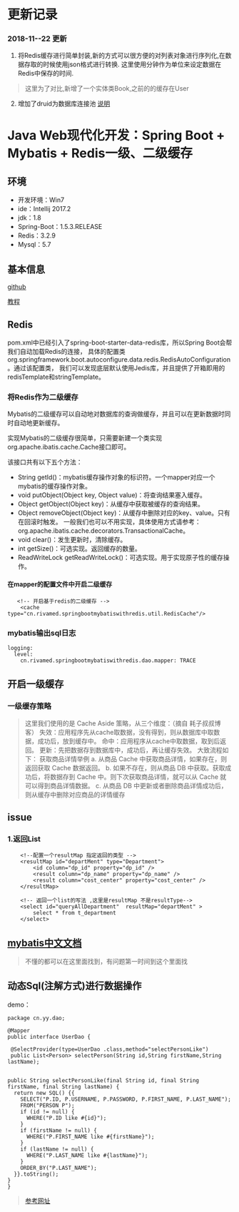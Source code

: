 # 更新记录

### 2018-11--22 更新
1. 将Redis缓存进行简单封装,新的方式可以很方便的对列表对象进行序列化,在数据存取的时候使用json格式进行转换.
这里使用分钟作为单位来设定数据在Redis中保存的时间.     
 > 这里为了对比,新增了一个实体类Book,之前的的缓存在User            
2. 增加了druid为数据库连接池 [说明](tutorial/Druid.md)    
# Java Web现代化开发：Spring Boot + Mybatis + Redis一级、二级缓存
## 环境
+ 开发环境：Win7
+ ide：Intellij 2017.2
+ jdk：1.8
+ Spring-Boot：1.5.3.RELEASE
+ Redis：3.2.9
+ Mysql：5.7
## 基本信息
[github](https://github.com/Lovelcp/spring-boot-mybatis-with-redis/tree/master)  

[教程](https://juejin.im/post/592c08292f301e006c60cae2)


## Redis
pom.xml中已经引入了spring-boot-starter-data-redis库，所以Spring Boot会帮我们自动加载Redis的连接，
具体的配置类org.springframework.boot.autoconfigure.data.redis.RedisAutoConfiguration。通过该配置类，
我们可以发现底层默认使用Jedis库，并且提供了开箱即用的redisTemplate和stringTemplate。

### 将Redis作为二级缓存
Mybatis的二级缓存可以自动地对数据库的查询做缓存，并且可以在更新数据时同时自动地更新缓存。

实现Mybatis的二级缓存很简单，只需要新建一个类实现org.apache.ibatis.cache.Cache接口即可。

该接口共有以下五个方法：

+ String getId()：mybatis缓存操作对象的标识符。一个mapper对应一个mybatis的缓存操作对象。
+ void putObject(Object key, Object value)：将查询结果塞入缓存。
+ Object getObject(Object key)：从缓存中获取被缓存的查询结果。
+ Object removeObject(Object key)：从缓存中删除对应的key、value。只有在回滚时触发。
一般我们也可以不用实现，具体使用方式请参考：org.apache.ibatis.cache.decorators.TransactionalCache。
+ void clear()：发生更新时，清除缓存。
+ int getSize()：可选实现。返回缓存的数量。
+ ReadWriteLock getReadWriteLock()：可选实现。用于实现原子性的缓存操作。

#### 在mapper的配置文件中开启二级缓存
````
   <!-- 开启基于redis的二级缓存 -->
    <cache type="cn.rivamed.springbootmybatiswithredis.util.RedisCache"/>
````
### mybatis输出sql日志
````
logging:
  level:
    cn.rivamed.springbootmybatiswithredis.dao.mapper: TRACE
````
## 开启一级缓存
### 一级缓存策略
> 这里我们使用的是 Cache Aside 策略，从三个维度：（摘自 耗子叔叔博客）
  失效：应用程序先从cache取数据，没有得到，则从数据库中取数据，成功后，放到缓存中。
  命中：应用程序从cache中取数据，取到后返回。
  更新：先把数据存到数据库中，成功后，再让缓存失效。
  大致流程如下：
  获取商品详情举例
  a. 从商品 Cache 中获取商品详情，如果存在，则返回获取 Cache 数据返回。
  b. 如果不存在，则从商品 DB 中获取。获取成功后，将数据存到 Cache 中。则下次获取商品详情，就可以从 Cache 就可以得到商品详情数据。
  c. 从商品 DB 中更新或者删除商品详情成功后，则从缓存中删除对应商品的详情缓存
## issue
### 1.返回List
````
    <!--配置一个resultMap 指定返回的类型 -->
    <resultMap id="departMent" type="Department">
        <id column="dp_id" property="dp_id" />
        <result column="dp_name" property="dp_name" />
        <result column="cost_center" property="cost_center" />
    </resultMap>

    <!-- 返回一个list的写法 ,这里是resultMap 不是resultType-->
    <select id="queryAllDepartment"  resultMap="departMent" >
        select * from t_department
    </select>
````      

## [mybatis中文文档](http://www.mybatis.org/mybatis-3/zh/sqlmap-xml.html#select)
> 不懂的都可以在这里面找到，有问题第一时间到这个里面找
## 动态Sql(注解方式)进行数据操作
demo：
````
package cn.yy.dao;

@Mapper
public interface UserDao {

 @SelectProvider(type=UserDao .class,method="selectPersonLike")
 public List<Person> selectPerson(String id,String firstName,String lastName);


public String selectPersonLike(final String id, final String firstName, final String lastName) {
  return new SQL() {{
    SELECT("P.ID, P.USERNAME, P.PASSWORD, P.FIRST_NAME, P.LAST_NAME");
    FROM("PERSON P");
    if (id != null) {
      WHERE("P.ID like #{id}");
    }
    if (firstName != null) {
      WHERE("P.FIRST_NAME like #{firstName}");
    }
    if (lastName != null) {
      WHERE("P.LAST_NAME like #{lastName}");
    }
    ORDER_BY("P.LAST_NAME");
  }}.toString();
}
}
````
>[参考网址](https://my.oschina.net/u/3637243/blog/1510618)